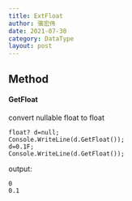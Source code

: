 ```yaml
---
title: ExtFloat
author: 骆宏伟
date: 2021-07-30
category: DataType
layout: post
---
```


## Method

#### GetFloat
convert nullable float to float
```
float? d=null;
Console.WriteLine(d.GetFloat());
d=0.1F;
Console.WriteLine(d.GetFloat());
```
output:
```
0
0.1
```